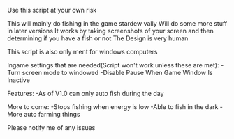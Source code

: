 Use this script at your own risk

This will mainly do fishing in the game stardew vally
Will do some more stuff in later versions
It works by taking screenshots of your screen and then determining if you have a fish or not
The Design is very human


This script is also only ment for windows computers


Ingame settings that are needed(Script won't work unless these are met):
-Turn screen mode to windowed
-Disable Pause When Game Window Is Inactive


Features:
-As of V1.0 can only auto fish during the day

More to come:
-Stops fishing when energy is low
-Able to fish in the dark
-More auto farming things



Please notify me of any issues
